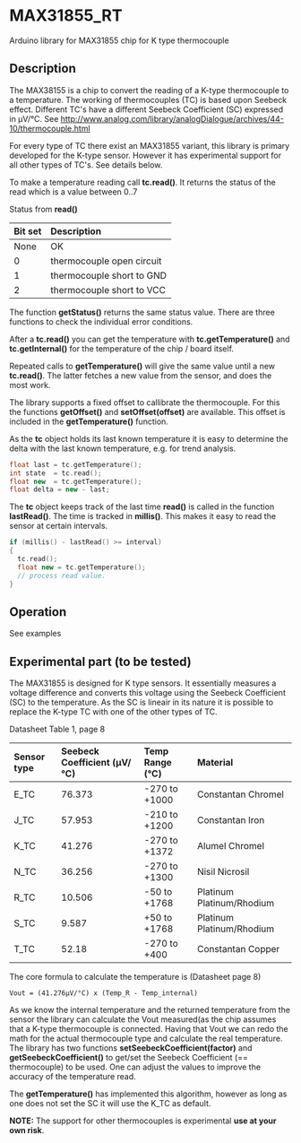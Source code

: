 # MAX31855_RT

Arduino library for MAX31855 chip for K type thermocouple

## Description

The MAX38155 is a chip to convert the reading of a K-type thermocouple to a temperature.
The working of thermocouples (TC) is based upon Seebeck effect.
Different TC's have a different Seebeck Coefficient (SC) expressed in µV/°C.
See http://www.analog.com/library/analogDialogue/archives/44-10/thermocouple.html

For every type of TC there exist an MAX31855 variant, this library is primary
developed for the K-type sensor. However it has experimental support for all
other types of TC's. See details below.

To make a temperature reading call **tc.read()**.
It returns the status of the read which is a value between 0..7

Status from **read()**

| Bit set | Description |
|:----|:----|
| None | OK |
| 0 | thermocouple open circuit |
| 1 | thermocouple short to GND |
| 2 | thermocouple short to VCC |

The function **getStatus()** returns the same status value. There are three functions
to check the individual error conditions.

After a **tc.read()** you can get the temperature with **tc.getTemperature()** 
and **tc.getInternal()** for the temperature of the chip / board itself.

Repeated calls to **getTemperature()** will give the same value until a new **tc.read()**.
The latter fetches a new value from the sensor, and does the most work.

The library supports a fixed offset to callibrate the thermocouple.
For this the functions **getOffset()** and **setOffset(offset)** are available.
This offset is included in the **getTemperature()** function.

As the **tc** object holds its last known temperature it is easy to determine the delta 
with the last known temperature, e.g. for trend analysis.
```cpp
float last = tc.getTemperature();
int state  = tc.read();
float new  = tc.getTemperature();
float delta = new - last;
```

The **tc** object keeps track of the last time **read()** is called in the function **lastRead()**.
The time is tracked in **millis()**. This makes it easy to read the sensor at certain intervals.

```cpp
if (millis() - lastRead() >= interval)
{
  tc.read();
  float new = tc.getTemperature();
  // process read value.
}
```

## Operation

See examples

## Experimental part (to be tested)

The MAX31855 is designed for K type sensors. It essentially measures a 
voltage difference and converts this voltage using the Seebeck Coefficient (SC) 
to the temperature. As the SC is lineair in its nature it is possible
to replace the K-type TC with one of the other types of TC.

Datasheet Table 1, page 8

| Sensor type | Seebeck Coefficient (µV/°C) | Temp Range (°C) | Material |
|:----|:----|:----|:----|
| E_TC | 76.373 | -270 to +1000 | Constantan Chromel |
| J_TC | 57.953 | -210 to +1200 | Constantan Iron |
| K_TC | 41.276 | -270 to +1372 | Alumel Chromel |
| N_TC | 36.256 | -270 to +1300 | Nisil Nicrosil |
| R_TC | 10.506 | -50 to +1768 | Platinum Platinum/Rhodium |
| S_TC | 9.587  | +50 to +1768 | Platinum Platinum/Rhodium |
| T_TC | 52.18  | -270 to +400 | Constantan Copper |

The core formula to calculate the temperature is  (Datasheet page 8)
```
Vout = (41.276µV/°C) x (Temp_R - Temp_internal)
```
As we know the internal temperature and the returned temperature from the sensor
the library can calculate the Vout measured(as the chip assumes that a K-type 
thermocouple is connected. 
Having that Vout we can redo the math for the actual thermocouple type and
calculate the real temperature. 
The library has two functions **setSeebeckCoefficient(factor)** and 
**getSeebeckCoefficient()**
to get/set the Seebeck Coefficient (== thermocouple) to be used. 
One can adjust the values to improve the accuracy of the temperature read. 

The **getTemperature()** has implemented this algorithm, however as long
as one does not set the SC it will use the K_TC as default.

**NOTE:** 
The support for other thermocouples is experimental **use at your own risk**.

